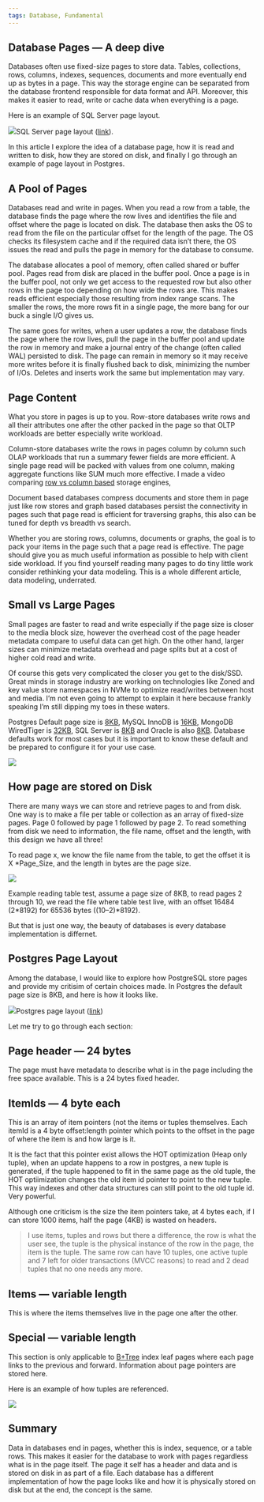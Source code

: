 ```yaml
---
tags: Database, Fundamental
---
```


## **Database Pages — A deep dive**

Databases often use fixed-size pages to store data. Tables, collections, rows, columns, indexes, sequences, documents and more eventually end up as bytes in a page. This way the storage engine can be separated from the database frontend responsible for data format and API. Moreover, this makes it easier to read, write or cache data when everything is a page.

Here is an example of SQL Server page layout.

![](https://www.udemy.com/course/database-engines-crash-course/learn/)SQL Server page layout ([link](https://learn.microsoft.com/en-us/sql/relational-databases/pages-and-extents-architecture-guide?view=sql-server-ver16)).

In this article I explore the idea of a database page, how it is read and written to disk, how they are stored on disk, and finally I go through an example of page layout in Postgres.

## A Pool of Pages

Databases read and write in pages. When you read a row from a table, the database finds the page where the row lives and identifies the file and offset where the page is located on disk. The database then asks the OS to read from the file on the particular offset for the length of the page. The OS checks its filesystem cache and if the required data isn’t there, the OS issues the read and pulls the page in memory for the database to consume.

The database allocates a pool of memory, often called shared or buffer pool. Pages read from disk are placed in the buffer pool. Once a page is in the buffer pool, not only we get access to the requested row but also other rows in the page too depending on how wide the rows are. This makes reads efficient especially those resulting from index range scans. The smaller the rows, the more rows fit in a single page, the more bang for our buck a single I/O gives us.

The same goes for writes, when a user updates a row, the database finds the page where the row lives, pull the page in the buffer pool and update the row in memory and make a journal entry of the change (often called WAL) persisted to disk. The page can remain in memory so it may receive more writes before it is finally flushed back to disk, minimizing the number of I/Os. Deletes and inserts work the same but implementation may vary.

## **Page Content**

What you store in pages is up to you. Row-store databases write rows and all their attributes one after the other packed in the page so that OLTP workloads are better especially write workload.

Column-store databases write the rows in pages column by column such OLAP workloads that run a summary fewer fields are more efficient. A single page read will be packed with values from one column, making aggregate functions like SUM much more effective. I made a video comparing [row vs column based](https://youtu.be/Vw1fCeD06YI) storage engines,

Document based databases compress documents and store them in page just like row stores and graph based databases persist the connectivity in pages such that page read is efficient for traversing graphs, this also can be tuned for depth vs breadth vs search.

Whether you are storing rows, columns, documents or graphs, the goal is to pack your items in the page such that a page read is effective. The page should give you as much useful information as possible to help with client side workload. If you find yourself reading many pages to do tiny little work consider rethinking your data modeling. This is a whole different article, data modeling, underrated.

## Small vs Large Pages

Small pages are faster to read and write especially if the page size is closer to the media block size, however the overhead cost of the page header metadata compare to useful data can get high. On the other hand, larger sizes can minimize metadata overhead and page splits but at a cost of higher cold read and write.

Of course this gets very complicated the closer you get to the disk/SSD. Great minds in storage industry are working on technologies like Zoned and key value store namespaces in NVMe to optimize read/writes between host and media. I’m not even going to attempt to explain it here because frankly speaking I’m still dipping my toes in these waters.

Postgres Default page size is [8KB](https://www.postgresql.org/docs/current/storage-page-layout.html), MySQL InnoDB is [16KB](https://dev.mysql.com/doc/refman/5.6/en/innodb-file-space.html), MongoDB WiredTiger is [32KB](https://source.wiredtiger.com/2.5.2/tune_page_sizes.html), SQL Server is [8KB](https://learn.microsoft.com/en-us/sql/relational-databases/pages-and-extents-architecture-guide?view=sql-server-ver16) and Oracle is also [8KB](https://docs.oracle.com/cd/E29127_01/doc.111170/e28967/nsslapd-db-page-size-5dsconf.htm). Database defaults work for most cases but it is important to know these default and be prepared to configure it for your use case.

![](https://www.udemy.com/course/database-engines-crash-course/learn/)

## How page are stored on Disk

There are many ways we can store and retrieve pages to and from disk. One way is to make a file per table or collection as an array of fixed-size pages. Page 0 followed by page 1 followed by page 2. To read something from disk we need to information, the file name, offset and the length, with this design we have all three!

To read page x, we know the file name from the table, to get the offset it is X *Page_Size, and the length in bytes are the page size.

![](https://www.udemy.com/course/database-engines-crash-course/learn/)

Example reading table test, assume a page size of 8KB, to read pages 2 through 10, we read the file where table test live, with an offset 16484 (2*8192) for 65536 bytes ((10–2)*8192).

But that is just one way, the beauty of databases is every database implementation is differnet.

## Postgres Page Layout

Among the database, I would like to explore how PostgreSQL store pages and provide my critisim of certain choices made. In Postgres the default page size is 8KB, and here is how it looks like.

![](https://www.udemy.com/course/database-engines-crash-course/learn/)Postgres page layout ([link](https://www.postgresql.org/docs/current/storage-page-layout.html))

Let me try to go through each section:

## Page header — 24 bytes

The page must have metadata to describe what is in the page including the free space available. This is a 24 bytes fixed header.

## ItemIds — 4 byte each

This is an array of item pointers (not the items or tuples themselves. Each itemId is a 4 byte offset:length pointer which points to the offset in the page of where the item is and how large is it.

It is the fact that this pointer exist allows the HOT optimization (Heap only tuple), when an update happens to a row in postgres, a new tuple is generated, if the tuple happened to fit in the same page as the old tuple, the HOT optiimization changes the old item id pointer to point to the new tuple. This way indexes and other data structures can still point to the old tuple id. Very powerful.

Although one criticism is the size the item pointers take, at 4 bytes each, if I can store 1000 items, half the page (4KB) is wasted on headers.

> I use items, tuples and rows but there a difference, the row is what the user see, the tuple is the physical instance of the row in the page, the item is the tuple. The same row can have 10 tuples, one active tuple and 7 left for older transactions (MVCC reasons) to read and 2 dead tuples that no one needs any more.

## Items — variable length

This is where the items themselves live in the page one after the other.

## Special — variable length

This section is only applicable to [B+Tree](https://medium.com/@hnasr/index-seek-vs-index-scan-in-database-systems-641c2ac811fc) index leaf pages where each page links to the previous and forward. Information about page pointers are stored here.

Here is an example of how tuples are referenced.

![](https://www.udemy.com/course/database-engines-crash-course/learn/)

## Summary

Data in databases end in pages, whether this is index, sequence, or a table rows. This makes it easier for the database to work with pages regardless what is in the page itself. The page it self has a header and data and is stored on disk in as part of a file. Each database has a different implementation of how the page looks like and how it is physically stored on disk but at the end, the concept is the same.